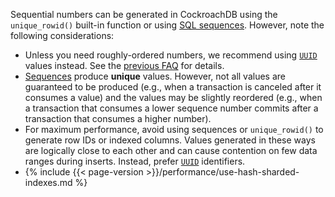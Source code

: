 Sequential numbers can be generated in CockroachDB using the `unique_rowid()` built-in function or using [SQL sequences](create-sequence.html). However, note the following considerations:

- Unless you need roughly-ordered numbers, we recommend using [`UUID`](uuid.html) values instead. See the [previous
FAQ](#how-do-i-auto-generate-unique-row-ids-in-cockroachdb) for details.
- [Sequences](create-sequence.html) produce **unique** values. However, not all values are guaranteed to be produced (e.g., when a transaction is canceled after it consumes a value) and the values may be slightly reordered (e.g., when a transaction that
consumes a lower sequence number commits after a transaction that consumes a higher number).
- For maximum performance, avoid using sequences or `unique_rowid()` to generate row IDs or indexed columns. Values generated in these ways are logically close to each other and can cause contention on few data ranges during inserts. Instead, prefer [`UUID`](uuid.html) identifiers.
- {% include {{< page-version >}}/performance/use-hash-sharded-indexes.md %}
